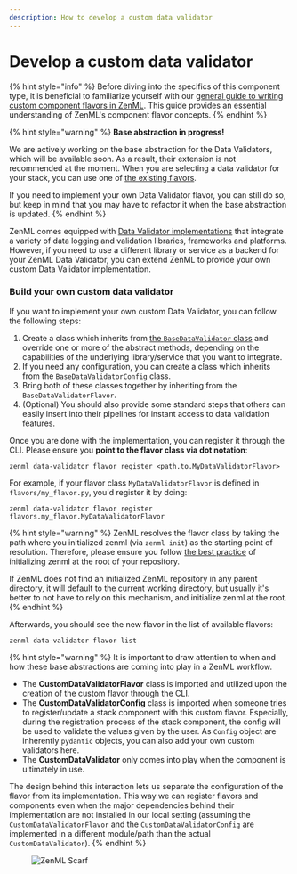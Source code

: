 ```yaml
---
description: How to develop a custom data validator
---
```


# Develop a custom data validator

{% hint style="info" %}
Before diving into the specifics of this component type, it is beneficial to familiarize yourself with our [general guide to writing custom component flavors in ZenML](../writing-custom-components.md). This guide provides an essential understanding of ZenML's component flavor concepts.
{% endhint %}

{% hint style="warning" %}
**Base abstraction in progress!**

We are actively working on the base abstraction for the Data Validators, which will be available soon. As a result,
their extension is not recommended at the moment. When you are selecting a data validator for your stack, you can use
one of [the existing flavors](data-validators.md#data-validator-flavors).

If you need to implement your own Data Validator flavor, you can still do so, but keep in mind that you may have to
refactor it when the base abstraction is updated.
{% endhint %}

ZenML comes equipped with [Data Validator implementations](data-validators.md#data-validator-flavors) that integrate a
variety of data logging and validation libraries, frameworks and platforms. However, if you need to use a different
library or service as a backend for your ZenML Data Validator, you can extend ZenML to provide your own custom Data
Validator implementation.

### Build your own custom data validator

If you want to implement your own custom Data Validator, you can follow the following steps:

1. Create a class which inherits
   from [the `BaseDataValidator` class](https://sdkdocs.zenml.io/latest/core\_code\_docs/core-data\_validators/#zenml.data\_validators.base\_data\_validator.BaseDataValidator)
   and override one or more of the abstract methods, depending on the capabilities of the underlying library/service
   that you want to integrate.
2. If you need any configuration, you can create a class which inherits from the `BaseDataValidatorConfig` class.
3. Bring both of these classes together by inheriting from the `BaseDataValidatorFlavor`.
4. (Optional) You should also provide some standard steps that others can easily insert into their pipelines for instant
   access to data validation features.

Once you are done with the implementation, you can register it through the CLI. Please ensure you **point to the flavor
class via dot notation**:

```shell
zenml data-validator flavor register <path.to.MyDataValidatorFlavor>
```

For example, if your flavor class `MyDataValidatorFlavor` is defined in `flavors/my_flavor.py`, you'd register it by
doing:

```shell
zenml data-validator flavor register flavors.my_flavor.MyDataValidatorFlavor
```

{% hint style="warning" %}
ZenML resolves the flavor class by taking the path where you initialized zenml (via `zenml init`) as the starting point
of resolution. Therefore, please ensure you follow 
[the best practice](/docs/book/user-guide/starter-guide/follow-best-practices.md) of initializing zenml at the root of 
your repository.

If ZenML does not find an initialized ZenML repository in any parent directory, it will default to the current working
directory, but usually it's better to not have to rely on this mechanism, and initialize zenml at the root.
{% endhint %}

Afterwards, you should see the new flavor in the list of available flavors:

```shell
zenml data-validator flavor list
```

{% hint style="warning" %}
It is important to draw attention to when and how these base abstractions are coming into play in a ZenML workflow.

* The **CustomDataValidatorFlavor** class is imported and utilized upon the creation of the custom flavor through the
  CLI.
* The **CustomDataValidatorConfig** class is imported when someone tries to register/update a stack component with this
  custom flavor. Especially, during the registration process of the stack component, the config will be used to validate
  the values given by the user. As `Config` object are inherently `pydantic` objects, you can also add your own custom
  validators here.
* The **CustomDataValidator** only comes into play when the component is ultimately in use.

The design behind this interaction lets us separate the configuration of the flavor from its implementation. This way we
can register flavors and components even when the major dependencies behind their implementation are not installed in
our local setting (assuming the `CustomDataValidatorFlavor` and the `CustomDataValidatorConfig` are implemented in a
different module/path than the actual `CustomDataValidator`).
{% endhint %}

<!-- For scarf -->
<figure><img alt="ZenML Scarf" referrerpolicy="no-referrer-when-downgrade" src="https://static.scarf.sh/a.png?x-pxid=f0b4f458-0a54-4fcd-aa95-d5ee424815bc" /></figure>
